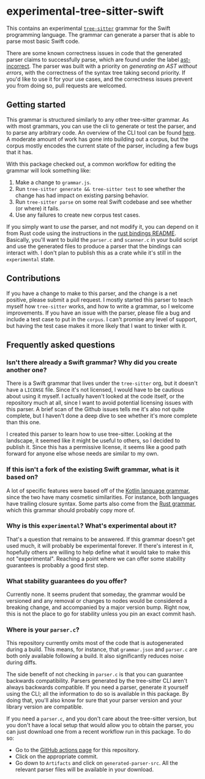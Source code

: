 # experimental-tree-sitter-swift

This contains an experimental [`tree-sitter`](https://tree-sitter.github.io/tree-sitter) grammar for the Swift
programming language. The grammar can generate a parser that is able to parse most basic Swift code.

There are some known correctness issues in code that the generated parser claims to successfully parse, which are found
under the label [ast-incorrect](https://github.com/alex-pinkus/experimental-tree-sitter-swift/labels/ast-incorrect). The
parser was built with a priority on _generating an AST without errors_, with the correctness of the syntax tree taking
second priority. If you'd like to use it for your use cases, and the correctness issues prevent you from doing so, pull
requests are welcomed.

## Getting started

This grammar is structured similarly to any other tree-sitter grammar. As with most grammars, you can use the cli to
generate or test the parser, and to parse any arbitrary code. An overview of the CLI tool can be found
[here](https://tree-sitter.github.io/tree-sitter/creating-parsers#tool-overview). A moderate amount of work has gone
into building out a corpus, but the corpus mostly encodes the current state of the parser, including a few bugs that it
has.

With this package checked out, a common workflow for editing the grammar will look something like:

1. Make a change to `grammar.js`.
2. Run `tree-sitter generate && tree-sitter test` to see whether the change has had impact on existing parsing behavior.
3. Run `tree-sitter parse` on some real Swift codebase and see whether (or where) it fails.
4. Use any failures to create new corpus test cases.

If you simply want to _use_ the parser, and not modify it, you can depend on it from Rust code using the instructions in
the [rust bindings README](https://github.com/tree-sitter/tree-sitter/blob/master/lib/binding_rust/README.md).
Basically, you'll want to build the `parser.c` and `scanner.c` in your build script and use the generated files to
produce a parser that the bindings can interact with. I don't plan to publish this as a crate while it's still in the
`experimental` state.

## Contributions

If you have a change to make to this parser, and the change is a net positive, please submit a pull request. I mostly
started this parser to teach myself how `tree-sitter` works, and how to write a grammar, so I welcome improvements. If
you have an issue with the parser, please file a bug and include a test case to put in the `corpus`. I can't promise any
level of support, but having the test case makes it more likely that I want to tinker with it.

## Frequently asked questions

### Isn't there already a Swift grammar? Why did you create another one?

There is a Swift grammar that lives under the `tree-sitter` org, but it doesn't have a `LICENSE` file. Since it's not
licensed, I would have to be cautious about using it myself. I actually haven't looked at the code itself, or the
repository much at all, since I want to avoid potential licensing issues with this parser. A brief scan of the Github
issues tells me it's also not quite complete, but I haven't done a deep dive to see whether it's more complete than this
one.

I created this parser to learn how to use tree-sitter. Looking at the landscape, it seemed like it might be useful to
others, so I decided to publish it. Since this has a permissive license, it seems like a good path forward for anyone
else whose needs are similar to my own.

### If this isn't a fork of the existing Swift grammar, what is it based on?

A lot of specific features were based off of the [Kotlin language grammar](https://github.com/fwcd/tree-sitter-kotlin),
since the two have many cosmetic similarities. For instance, both languages have trailing closure syntax. Some parts
also come from the [Rust grammar](https://github.com/tree-sitter/tree-sitter-rust), which this grammar should probably
copy more of.

### Why is this `experimental`? What's experimental about it?

That's a question that remains to be answered. If this grammar doesn't get used much, it will probably be experimental
forever. If there's interest in it, hopefully others are willing to help define what it would take to make this not
"experimental". Reaching a point where we can offer some stability guarantees is probably a good first step.

### What stability guarantees do you offer?

Currently none. It seems prudent that someday, the grammar would be versioned and any removal or changes to nodes would
be considered a breaking change, and accompanied by a major version bump. Right now, this is not the place to go for
stability unless you pin an exact commit hash.

### Where is your `parser.c`?

This repository currently omits most of the code that is autogenerated during a build. This means, for instance, that
`grammar.json` and `parser.c` are both only available following a build. It also significantly reduces noise during
diffs.

The side benefit of not checking in `parser.c` is that you can guarantee backwards compatibility. Parsers generated by
the tree-sitter CLI aren't always backwards compatible. If you need a parser, generate it yourself using the CLI; all
the information to do so is available in this package. By doing that, you'll also know for sure that your parser version
and your library version are compatible.

If you need a `parser.c`, and you don't care about the tree-sitter version, but you don't have a local setup that would
allow you to obtain the parser, you can just download one from a recent workflow run in this package. To do so:
* Go to the [GitHub actions page](https://github.com/alex-pinkus/experimental-tree-sitter-swift/actions) for this
  repository.
* Click on the appropriate commit.
* Go down to `Artifacts` and click on `generated-parser-src`. All the relevant parser files will be available in your
  download.
